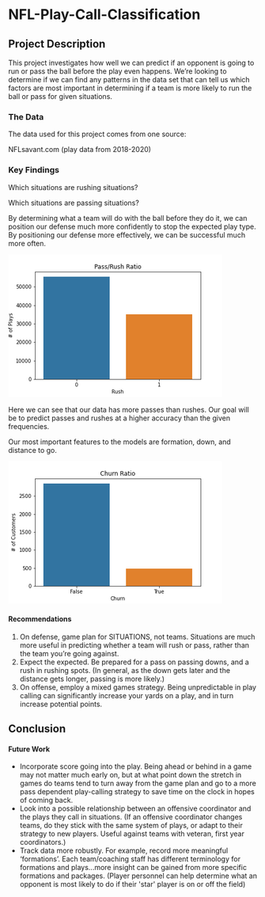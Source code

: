 # NFL-Play-Call-Classification

## Project Description

This project investigates how well we can predict if an opponent is going to run or pass the ball before the play even happens.  We’re looking to determine if we can find any patterns in the data set that can tell us which factors are most important in determining if a team is more likely to run the ball or pass for given situations.

### The Data

The data used for this project comes from one source:

NFLsavant.com  (play data from 2018-2020)

### Key Findings

Which situations are rushing situations?

Which situations are passing situations?

By determining what a team will do with the ball before they do it, we can position our defense much more confidently to stop the expected play type.  By positioning our defense more effectively, we can be successful much more often.

![image](https://raw.githubusercontent.com/Andoson22/NFL-Play-Call-Classification/main/Images/PassRushRatio.png)

Here we can see that our data has more passes than rushes.  Our goal will be to predict passes and rushes at a higher accuracy than the given frequencies.

Our most important features to the models are formation, down, and distance to go.

![image](https://raw.githubusercontent.com/Andoson22/Customer-Churn-Data/main/Images/Ratio%20of%20Churn.png)

#### Recommendations

1. On defense, game plan for SITUATIONS, not teams.  Situations are much more useful in predicting whether a team will rush or pass, rather than the team you’re going against.
2. Expect the expected.  Be prepared for a pass on passing downs, and a rush in rushing spots. (In general, as the down gets later and the distance gets longer, passing is more likely.)
3. On offense, employ a mixed games strategy.  Being unpredictable in play calling can significantly increase your yards on a play, and in turn increase potential points.  

## Conclusion



#### Future Work

- Incorporate score going into the play.  Being ahead or behind in a game may not matter much early on, but at what point down the stretch in games do teams tend to turn away from the game plan and go to a more pass dependent play-calling strategy to save time on the clock in hopes of coming back.  
- Look into a possible relationship between an offensive coordinator and the plays they call in situations.  (If an offensive coordinator changes teams, do they stick with the same system of plays, or adapt to their strategy to new players.  Useful against teams with veteran, first year coordinators.)
- Track data more robustly.  For example, record more meaningful ‘formations’.  Each team/coaching staff has different terminology for formations and plays...more insight can be gained from more specific formations and packages. (Player personnel can help determine what an opponent is most likely to do if their 'star' player is on or off the field)





